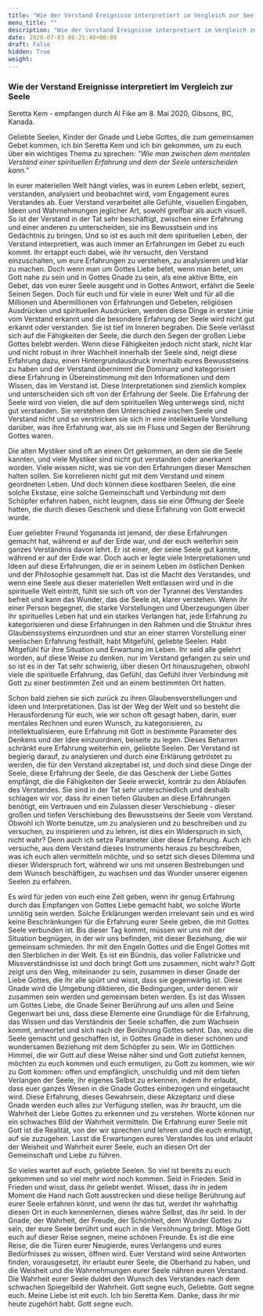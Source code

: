 ```yaml
---
title: "Wie der Verstand Ereignisse interpretiert im Vergleich zur Seele"
menu_title: ""
description: "Wie der Verstand Ereignisse interpretiert im Vergleich zur Seele"
date: 2020-07-03 06:25:48+00:00
draft: False
hidden: True
weight:
---
```

### Wie der Verstand Ereignisse interpretiert im Vergleich zur Seele

Seretta Kem - empfangen durch Al Fike am 8. Mai 2020, Gibsons, BC, Kanada.

Geliebte Seelen, Kinder der Gnade und Liebe Gottes, die zum gemeinsamen Gebet kommen, ich bin Seretta Kem und ich bin gekommen, um zu euch über ein wichtiges Thema zu sprechen: *"Wie man zwischen dem mentalen Verstand einer spirituellen Erfahrung und dem der Seele unterscheiden kann."*

In eurer materiellen Welt hängt vieles, was in eurem Leben erlebt, seziert, verstanden, analysiert und beobachtet wird, vom Engagement eures Verstandes ab. Euer Verstand verarbeitet alle Gefühle, visuellen Eingaben, Ideen und Wahrnehmungen jeglicher Art, sowohl greifbar als auch visuell. So ist der Verstand in der Tat sehr beschäftigt, zwischen einer Erfahrung und einer anderen zu unterscheiden, sie ins Bewusstsein und ins Gedächtnis zu bringen. Und so ist es auch mit dem spirituellen Leben, der Verstand interpretiert, was auch immer an Erfahrungen im Gebet zu euch kommt. Ihr ertappt euch dabei, wie ihr versucht, den Verstand einzuschalten, um eure Erfahrungen zu verstehen, zu analysieren und klar zu machen. Doch wenn man um Gottes Liebe betet, wenn man betet, um Gott nahe zu sein und in Gottes Gnade zu sein, als eine aktive Bitte, ein Gebet, das von eurer Seele ausgeht und in Gottes Antwort, erfährt die Seele Seinen Segen. Doch für euch und für viele in eurer Welt und für all die Millionen und Abermillionen von Erfahrungen und Gebeten, religiösen Ausdrücken und spirituellen Ausdrücken, werden diese Dinge in erster Linie vom Verstand erkannt und die besondere Erfahrung der Seele wird nicht gut erkannt oder verstanden. Sie ist tief im Inneren begraben. Die Seele verlässt sich auf die Fähigkeiten der Seele, die durch den Segen der großen Liebe Gottes belebt werden. Wenn diese Fähigkeiten jedoch nicht stark, nicht klar und nicht robust in ihrer Wachheit innerhalb der Seele sind, neigt diese Erfahrung dazu, einen Hintergrundausdruck innerhalb eures Bewusstseins zu haben und der Verstand übernimmt die Dominanz und kategorisiert diese Erfahrung in Übereinstimmung mit den Informationen und dem Wissen, das im Verstand ist. Diese Interpretationen sind ziemlich komplex und unterscheiden sich oft von der Erfahrung der Seele. Die Erfahrung der Seele wird von vielen, die auf dem spirituellen Weg unterwegs sind, nicht gut verstanden. Sie verstehen den Unterschied zwischen Seele und Verstand nicht und so verstricken sie sich in eine intellektuelle Vorstellung darüber, was ihre Erfahrung war, als sie im Fluss und Segen der Berührung Gottes waren.

Die alten Mystiker sind oft an einen Ort gekommen, an dem sie die Seele kannten, und viele Mystiker sind nicht gut verstanden oder anerkannt worden. Viele wissen nicht, was sie von den Erfahrungen dieser Menschen halten sollen. Sie korrelieren nicht gut mit dem Verstand und einem geordneten Leben. Und doch können diese kostbaren Seelen, die eine solche Ekstase, eine solche Gemeinschaft und Verbindung mit dem Schöpfer erfahren haben, nicht leugnen, dass sie eine Öffnung der Seele hatten, die durch dieses Geschenk und diese Erfahrung von Gott erweckt wurde.

Euer geliebter Freund Yogananda ist jemand, der diese Erfahrungen gemacht hat, während er auf der Erde war, und der euch weiterhin sein ganzes Verständnis davon lehrt. Er ist einer, der seine Seele gut kannte, während er auf der Erde war. Doch auch er legte viele Interpretationen und Ideen auf diese Erfahrungen, die er in seinem Leben im östlichen Denken und der Philosophie gesammelt hat. Das ist die Macht des Verstandes, und wenn eine Seele aus dieser materiellen Welt entlassen wird und in die spirituelle Welt eintritt, fühlt sie sich oft von der Tyrannei des Verstandes befreit und kann das Wunder, das die Seele ist, klarer verstehen. Wenn ihr einer Person begegnet, die starke Vorstellungen und Überzeugungen über ihr spirituelles Leben hat und ein starkes Verlangen hat, jede Erfahrung zu kategorisieren und diese Erfahrungen in den Rahmen und die Struktur ihres Glaubenssystems einzuordnen und stur an einer starren Vorstellung einer seelischen Erfahrung festhält, habt Mitgefühl, geliebte Seelen. Habt Mitgefühl für ihre Situation und Erwartung im Leben. Ihr seid alle gelehrt worden, auf diese Weise zu denken, nur im Verstand gefangen zu sein und so ist es in der Tat sehr schwierig, über diesen Ort hinauszugehen, obwohl viele die spirituelle Erfahrung, das Gefühl, das Gefühl ihrer Verbindung mit Gott zu einer bestimmten Zeit und an einem bestimmten Ort hatten.

Schon bald ziehen sie sich zurück zu ihren Glaubensvorstellungen und Ideen und Interpretationen. Das ist der Weg der Welt und so besteht die Herausforderung für euch, wie wir schon oft gesagt haben, darin, euer mentales Rechnen und euren Wunsch, zu kategorisieren, zu intellektualisieren, eure Erfahrung mit Gott in bestimmte Parameter des Denkens und der Idee einzuordnen, beiseite zu legen. Dieses Beharren schränkt eure Erfahrung weiterhin ein, geliebte Seelen. Der Verstand ist begierig darauf, zu analysieren und durch eine Erklärung getröstet zu werden, die für den Verstand akzeptabel ist, und doch sind diese Dinge der Seele, diese Erfahrung der Seele, die das Geschenk der Liebe Gottes empfängt, die die Fähigkeiten der Seele erweckt, konträr zu den Abläufen des Verstandes. Sie sind in der Tat sehr unterschiedlich und deshalb schlagen wir vor, dass ihr einen tiefen Glauben an diese Erfahrungen benötigt, ein Vertrauen und ein Zulassen dieser Verschiebung - dieser großen und tiefen Verschiebung des Bewusstseins der Seele vom Verstand. Obwohl ich Worte benutze, um zu analysieren und zu beschreiben und zu versuchen, zu inspirieren und zu lehren, ist dies ein Widerspruch in sich, nicht wahr? Denn auch ich setze Parameter über diese Erfahrung. Auch ich versuche, aus dem Verstand dieses Instruments heraus zu beschreiben, was ich euch allen vermitteln möchte, und so setzt sich dieses Dilemma und dieser Widerspruch fort, während wir uns mit unseren Bestrebungen und dem Wunsch beschäftigen, zu wachsen und das Wunder unserer eigenen Seelen zu erfahren.

Es wird für jeden von euch eine Zeit geben, wenn ihr genug Erfahrung durch das Empfangen von Gottes Liebe gemacht habt, wo solche Worte unnötig sein werden. Solche Erklärungen werden irrelevant sein und es wird keine Beschränkungen für die Erfahrung eurer Seele geben, die mit Gottes Seele verbunden ist. Bis dieser Tag kommt, müssen wir uns mit der Situation begnügen, in der wir uns befinden, mit dieser Beziehung, die wir gemeinsam schmieden. Ihr mit den Engeln Gottes und die Engel Gottes mit den Sterblichen in der Welt. Es ist ein Bündnis, das voller Fallstricke und Missverständnisse ist und doch bringt Gott uns zusammen, nicht wahr? Gott zeigt uns den Weg, miteinander zu sein, zusammen in dieser Gnade der Liebe Gottes, die ihr alle spürt und wisst, dass sie gegenwärtig ist. Diese Gnade wird die Umgebung diktieren, die Bedingungen, unter denen wir zusammen sein werden und gemeinsam beten werden. Es ist das Wissen um Gottes Liebe, die Gnade Seiner Berührung auf uns allen und Seine Gegenwart bei uns, dass diese Elemente eine Grundlage für die Erfahrung, das Wissen und das Verständnis der Seele schaffen, die zum Wachsein kommt, antwortet und sich nach der Berührung Gottes sehnt. Das, wozu die Seele gemacht und geschaffen ist, in Gottes Gnade in dieser schönen und wundersamen Beziehung mit dem Schöpfer zu sein. Wir im Göttlichen Himmel, die wir Gott auf diese Weise näher sind und Gott zutiefst kennen, möchten zu euch kommen und euch ermutigen, zu Gott zu kommen, wie wir zu Gott kommen: offen und empfänglich, unschuldig und mit dem tiefen Verlangen der Seele, ihr eigenes Selbst zu erkennen, indem ihr erlaubt, dass euer ganzes Wesen in die Gnade Gottes einbezogen und eingetaucht wird. Diese Erfahrung, dieses Gewahrsein, diese Akzeptanz und diese Gnade werden euch alles zur Verfügung stellen, was ihr braucht, um die Wahrheit der Liebe Gottes zu erkennen und zu verstehen. Worte können nur ein schwaches Bild der Wahrheit vermitteln. Die Erfahrung eurer Seele mit Gott ist die Realität, von der wir sprechen und lehren und die euch ermutigt, auf sie zuzugehen. Lasst die Erwartungen eures Verstandes los und erlaubt der Weisheit und Wahrheit eurer Seele, euch an diesen Ort der Gemeinschaft und Liebe zu führen.

So vieles wartet auf euch, geliebte Seelen. So viel ist bereits zu euch gekommen und so viel mehr wird noch kommen. Seid in Frieden. Seid in Frieden und wisst, dass ihr geliebt werdet. Wisset, dass ihr in jedem Moment die Hand nach Gott ausstrecken und diese heilige Berührung auf eurer Seele erfahren könnt, und wenn ihr das tut, werdet ihr wahrhaftig diesen Ort in euch kennenlernen, dieses wahre Selbst, das ihr seid. In der Gnade, der Wahrheit, der Freude, der Schönheit, dem Wunder Gottes zu sein, der eure Seele berührt und euch in die Versöhnung bringt. Möge Gott euch auf dieser Reise segnen, meine schönen Freunde. Es ist die eine Reise, die die Türen eurer Neugierde, eures Verlangens und eures Bedürfnisses zu wissen, öffnen wird. Euer Verstand wird seine Antworten finden, vorausgesetzt, ihr erlaubt eurer Seele, die Oberhand zu haben, und die Weisheit und die Wahrnehmungen eurer Seele nähren euren Verstand. Die Wahrheit eurer Seele duldet den Wunsch des Verstandes nach dem schwachen Spiegelbild der Wahrheit. Gott segne euch, Geliebte. Gott segne euch. Meine Liebe ist mit euch. Ich bin Seretta Kem. Danke, dass ihr mir heute zugehört habt. Gott segne euch.
